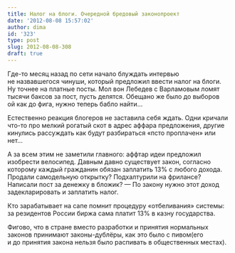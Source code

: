 ```yaml
---
title: Налог на блоги. Очередной бредовый законопроект
date: '2012-08-08 15:57:02'
author: dima
id: '323'
type: post
slug: 2012-08-08-308
draft: true
---
```


Где-то месяц назад по сети начало блуждать интервью не назвавшегося чинуши, который предложил ввести налог на блоги. Ну точнее на платные посты. Мол вон Лебедев с Варламовым ломят тысячи баксов за пост, пусть делятся. Обещано же было до выборов ой как до фига, нужно теперь бабло найти…

Естественно реакция блогеров не заставила себя ждать. Одни кричали что-то про мелкий рогатый скот в адрес аффара предложения, другие кинулись рассуждать как будут разбираться «псто проплачен» или нет…

А за всем этим не заметили главного: аффтар идеи предложил изобрести велосипед. Давным давно существует закон, согласно которому каждый гражданин обязан заплатить 13% с любого дохода. Продали самодельную открытку? Подхалтурили на фрилансе? Написали пост за денежку в бложик? — По закону нужно этот доход задекларировать и заплатить налог.

Кто зарабатывает на сапе помнит процедуру «отбеливания» системы: за резидентов России биржа сама платит 13% в казну государства.

Фигово, что в стране вместо разработки и принятия нормальных законов принимают законы-дублёры, как это было с пивом(его и до принятия закона нельзя было распивать в общественных местах).